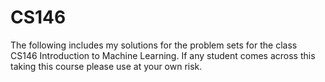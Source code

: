# CS146

The following includes my solutions for the problem sets for the class CS146 Introduction to Machine Learning.
If any student comes across this taking this course please use at your own risk.

